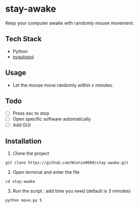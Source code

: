 # stay-awake
Keep your computer awake with randomly mouse movement. 

## Tech Stack
* Python
* [pyautogui](https://pyautogui.readthedocs.io/en/latest/)

## Usage
* Let the mouse move randomly within x minutes. 

## Todo
- [ ] Press esc to stop  
- [ ] Open specific software automatically  
- [ ] Add GUI  

## Installation
1. Clone the project
```
git clone https://github.com/Winnie0609/stay-awake.git
```
2. Open terminal and enter the file
```
cd stay-awake
```
3. Run the script : add time you need (default is 3 minutes)
```
python move.py 5
```
